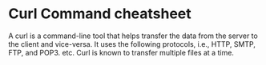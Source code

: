 # Curl Command cheatsheet

A curl is a command-line tool that helps transfer the data from the server to the client and vice-versa. It uses the following protocols, i.e., HTTP, SMTP, FTP, and POP3. etc. Curl is known to transfer multiple files at a time.

## 